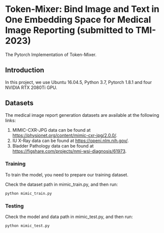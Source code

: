 # Token-Mixer: Bind Image and Text in One Embedding Space for Medical Image Reporting (submitted to TMI-2023)
The Pytorch Implementation of Token-Mixer. 

## Introduction
In this project, we use Ubuntu 16.04.5, Python 3.7, Pytorch 1.8.1 and four NVIDIA RTX 2080Ti GPU. 

## Datasets
The medical image report generation datasets are available at the following links:
1. MIMIC-CXR-JPG data can be found at https://physionet.org/content/mimic-cxr-jpg/2.0.0/.
2. IU X-Ray data can be found at https://openi.nlm.nih.gov/.
3. Bladder Pathology data can be found at https://figshare.com/projects/nmi-wsi-diagnosis/61973.

### Training

To train the model, you need to prepare our training dataset.

Check the dataset path in mimic_train.py, and then run:
```
python mimic_train.py
```

### Testing

Check the model and data path in mimic_test.py, and then run:

```
python mimic_test.py
```

